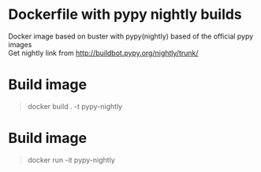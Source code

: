 # Dockerfile with pypy nightly builds </br>
Docker image based on buster with pypy(nightly) based of the official pypy images </br>
Get nightly link from http://buildbot.pypy.org/nightly/trunk/
# Build image </br>
> docker build . -t pypy-nightly

# Build image </br>
> docker run -it pypy-nightly
